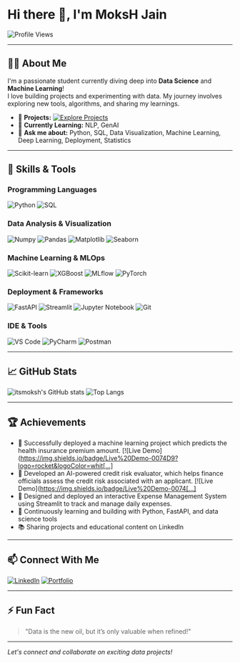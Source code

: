 # Hi there 👋, I'm MoksH Jain

![Profile Views](https://komarev.com/ghpvc/?username=itsmoksh)

---

## 👨‍💻 About Me

I'm a passionate student currently diving deep into **Data Science** and **Machine Learning**!  
I love building projects and experimenting with data. My journey involves exploring new tools, algorithms, and sharing my learnings.

- 🔭 **Projects:** [![Explore Projects](https://img.shields.io/badge/Explore%20Projects-0074D9?logo=github&logoColor=white&style=flat)](https://github.com/itsmoksh?tab=repositories)
- 🌱 **Currently Learning:** NLP, GenAI
- 💬 **Ask me about:** Python, SQL, Data Visualization, Machine Learning, Deep Learning, Deployment, Statistics

---

## 🚀 Skills & Tools

### Programming Languages
![Python](https://img.shields.io/badge/Python-3776AB?logo=python&logoColor=white)
![SQL](https://img.shields.io/badge/SQL-4479A1?logo=mysql&logoColor=white)

### Data Analysis & Visualization
![Numpy](https://img.shields.io/badge/numpy-013243?logo=numpy&logoColor=white)
![Pandas](https://img.shields.io/badge/pandas-150458?logo=pandas&logoColor=white)
![Matplotlib](https://img.shields.io/badge/matplotlib-11557C?logo=matplotlib&logoColor=white)
![Seaborn](https://img.shields.io/badge/Seaborn-3776AB?logo=python&logoColor=white)

### Machine Learning & MLOps
![Scikit-learn](https://img.shields.io/badge/scikit--learn-F7931E?logo=scikit-learn&logoColor=white)
![XGBoost](https://img.shields.io/badge/XGBoost-EC6B23?logo=xgboost&logoColor=white)
![MLflow](https://img.shields.io/badge/MLflow-0194E2?logo=mlflow&logoColor=white)
![PyTorch](https://img.shields.io/badge/PyTorch-EE4C2C?logo=pytorch&logoColor=white)

### Deployment & Frameworks
![FastAPI](https://img.shields.io/badge/FastAPI-009688?logo=fastapi&logoColor=white)
![Streamlit](https://img.shields.io/badge/Streamlit-FF4B4B?logo=streamlit&logoColor=white)
![Jupyter Notebook](https://img.shields.io/badge/Jupyter-FAFAFA?logo=jupyter&logoColor=orange)
![Git](https://img.shields.io/badge/Git-F05032?logo=git&logoColor=white)

### IDE & Tools
![VS Code](https://img.shields.io/badge/VS%20Code-007ACC?logo=visual-studio-code&logoColor=white)
![PyCharm](https://img.shields.io/badge/PyCharm-1DAF5E?logo=pycharm&logoColor=white)
![Postman](https://img.shields.io/badge/Postman-FF6C37?logo=postman&logoColor=white)

---

## 📈 GitHub Stats

![itsmoksh's GitHub stats](https://github-readme-stats.vercel.app/api?username=itsmoksh&show_icons=true&theme=radical)
![Top Langs](https://github-readme-stats.vercel.app/api/top-langs/?username=itsmoksh&layout=compact&theme=radical)

---

## 🏆 Achievements

- 🚀 Successfully deployed a machine learning project which predicts the health insurance premium amount. [![Live Demo](https://img.shields.io/badge/Live%20Demo-0074D9?logo=rocket&logoColor=whit[...]
- 🤖 Developed an AI-powered credit risk evaluator, which helps finance officials assess the credit risk associated with an applicant. [![Live Demo](https://img.shields.io/badge/Live%20Demo-0074[...]
- 💸 Designed and deployed an interactive Expense Management System using Streamlit to track and manage daily expenses.
- 🌱 Continuously learning and building with Python, FastAPI, and data science tools
- 📚 Sharing projects and educational content on LinkedIn

---

## 📫 Connect With Me

[![LinkedIn](https://img.shields.io/badge/LinkedIn-blue?style=for-the-badge&logo=linkedin)](https://www.linkedin.com/in/itsmoksh/)
[![Portfolio](https://img.shields.io/badge/Portfolio-orange?style=for-the-badge&logo=google-chrome)](https://codebasics.io/portfolio/Moksh-Jain)

---

## ⚡ Fun Fact

> "Data is the new oil, but it’s only valuable when refined!"

---

*Let's connect and collaborate on exciting data projects!*